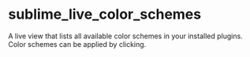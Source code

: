 sublime_live_color_schemes
==========================

A live view that lists all available color schemes in your installed plugins. Color schemes can be applied by clicking.
